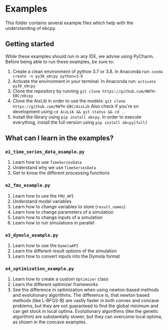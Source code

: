 # Examples

This folder contains several example files which help with the understanding of ebcpy.

## Getting started

While these examples should run in any IDE, we advise using PyCharm.
Before being able to run these examples, be sure to:

1. Create a clean environment of python 3.7 or 3.8. In Anaconda run: `conda create -n py38_ebcpy python=3.8`
2. Activate the environment in your terminal. In Anaconda run: `activate py38_ebcpy` 
3. Clone the repository by running `git clone https://github.com/RWTH-EBC/ebcpy`
4. Clone the AixLib in order to use the models: `git clone https://github.com/RWTH-EBC/AixLib`
   Also check if you're on development using `cd AixLib && git status && cd ..`
5. Install the library using `pip install ebcpy`.
   In order to execute everything, install the full version using `pip install ebcpy[full]`

## What can I learn in the examples?

### `e1_time_series_data_example.py`

1. Learn how to use `TimeSeriesData`
2. Understand why we use `TimeSeriesData`
3. Get to know the different processing functions

### `e2_fmu_example.py`

1. Learn how to use the `FMU_API`
2. Understand model variables
3. Learn how to change variables to store (`result_names`)
4. Learn how to change parameters of a simulation
5. Learn how to change inputs of a simulation
6. Learn how to run simulations in parallel

### `e3_dymola_example.py`

1. Learn how to use the `DymolaAPI`
2. Learn the different result options of the simulation
3. Learn how to convert inputs into the Dymola format

### `e4_optimization_example.py`

1. Learn how to create a custom `Optimizer` class
2. Learn the different optimizer frameworks
3. See the difference in optimization when using newton-based methods and evolutionary algorithms.
   The difference is, that newton based methods (like L-BFGS-B) are vastly faster in both convex and
   concave problems, but they are not guaranteed to find the global minimum and can get stock in local optima. 
   Evolutionary algorithms (like the genetic algorithm) are substantially slower, 
   but they can overcome local optima, as shown in the concave examples.
